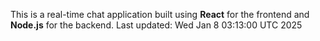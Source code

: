 This is a real-time chat application built using **React** for the frontend and **Node.js** for the backend.
Last updated: Wed Jan  8 03:13:00 UTC 2025
